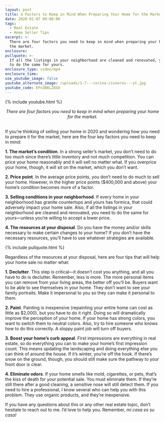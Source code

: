 ```yaml
---
layout: post
title: 4 Factors to Keep in Mind When Preparing Your Home for the Market
date: 2020-01-07 00:00:00
tags:
  - Real Estate
  - Home Seller Tips
excerpt: >-
  There are four factors you need to keep in mind when preparing your home for
  the market.
enclosure:
pullquote: >-
  If all the listings in your neighborhood are cleaned and renovated, you need
  to do the same for yours.
enclosure_type: video/mp4
enclosure_time:
use_youtube_image: false
youtube_alternate_image: /uploads/1-7---corina-cisneros---yt.jpg
youtube_code: EFn3B6LZ8S8
---
```


{% include youtube.html %}

<center><em>There are four factors you need to keep in mind when preparing your home for the market.</em></center>

<br>If you’re thinking of selling your home in 2020 and wondering how you need to prepare it for the market, here are the four key factors you need to keep in mind:

**1\. The market’s condition**. In a strong seller’s market, you don’t need to do too much since there’s little inventory and not much competition. You can price your home reasonably and it will sell no matter what. If you overprice your home, though, it will sit on the market, which you don’t want.

**2\. Price point**. In the average price points, you don’t need to do much to sell your home. However, in the higher price points ($400,000 and above) your home’s condition becomes more of a factor.

**3\. Selling conditions in your neighborhood**. If every home in your neighborhood has granite countertops and yours has formica, that could adversely impact your home sale. Also, if all the listings in your neighborhood are cleaned and renovated, you need to do the same for yours—unless you’re willing to accept a lower price.

**4\. The resources at your disposal**. Do you have the money and/or skills necessary to make certain changes to your home? If you don’t have the necessary resources, you’ll have to use whatever strategies are available.

{% include pullquote.html %}

Regardless of the resources at your disposal, here are four tips that will help your home sale no matter what:

**1\. Declutter**. This step is critical—it doesn’t cost you anything, and all you have to do is declutter. Remember, less is more. The more personal items you can remove from your living areas, the better off you’ll be. Buyers want to be able to see themselves in your home. They don’t want to see your family portraits. Make it impersonal to you so they can make it personal to them.

**2\. Paint**. Painting is inexpensive (repainting your entire home can cost as little as $2,000), but you have to do it right. Doing so will dramatically improve the perception of your home. If your home has strong colors, you want to switch them to neutral colors. Also, try to hire someone who knows how to do this correctly. A sloppy paint job will turn off buyers.

**3\. Boost your home’s curb appeal**. First impressions are everything in real estate, so do everything you can to make your home’s first impression count. This means updating the landscaping and doing everything else you can think of around the house. If it’s winter, you’re off the hook. If there’s snow on the ground, though, you should still make sure the pathway to your front door is clear.

**4\. Eliminate odors**. If your home smells like mold, cigarettes, or pets, that’s the kiss of death for your potential sale. You must eliminate them. If they’re still there after a good cleaning, a sensitive nose will still detect them. If you need to hire a professional, I know several who can help you with this problem. They use organic products, and they’re inexpensive.

If you have any questions about this or any other real estate topic, don’t hesitate to reach out to me. I’d love to help you. Remember, *mi casa es su casa\!*